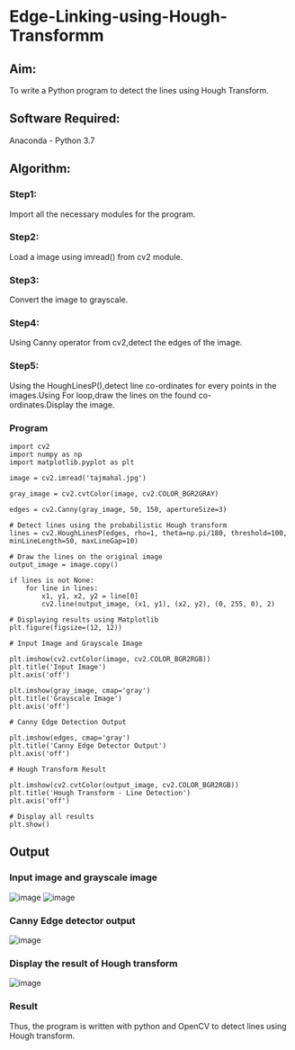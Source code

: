 # Edge-Linking-using-Hough-Transformm
## Aim:
To write a Python program to detect the lines using Hough Transform.

## Software Required:
Anaconda - Python 3.7

## Algorithm:
### Step1:

Import all the necessary modules for the program.
### Step2:

Load a image using imread() from cv2 module.
### Step3:

Convert the image to grayscale.
### Step4:

Using Canny operator from cv2,detect the edges of the image.
### Step5:

Using the HoughLinesP(),detect line co-ordinates for every points in the images.Using For loop,draw the lines on the found co-ordinates.Display the image.
### Program
```
import cv2
import numpy as np
import matplotlib.pyplot as plt

image = cv2.imread('tajmahal.jpg')

gray_image = cv2.cvtColor(image, cv2.COLOR_BGR2GRAY)

edges = cv2.Canny(gray_image, 50, 150, apertureSize=3)

# Detect lines using the probabilistic Hough transform
lines = cv2.HoughLinesP(edges, rho=1, theta=np.pi/180, threshold=100, minLineLength=50, maxLineGap=10)

# Draw the lines on the original image
output_image = image.copy()

if lines is not None:
    for line in lines:
        x1, y1, x2, y2 = line[0]
        cv2.line(output_image, (x1, y1), (x2, y2), (0, 255, 0), 2)

# Displaying results using Matplotlib
plt.figure(figsize=(12, 12))

# Input Image and Grayscale Image

plt.imshow(cv2.cvtColor(image, cv2.COLOR_BGR2RGB))
plt.title('Input Image')
plt.axis('off')

plt.imshow(gray_image, cmap='gray')
plt.title('Grayscale Image')
plt.axis('off')

# Canny Edge Detection Output

plt.imshow(edges, cmap='gray')
plt.title('Canny Edge Detector Output')
plt.axis('off')

# Hough Transform Result

plt.imshow(cv2.cvtColor(output_image, cv2.COLOR_BGR2RGB))
plt.title('Hough Transform - Line Detection')
plt.axis('off')

# Display all results
plt.show()
```
## Output

### Input image and grayscale image
![image](https://github.com/user-attachments/assets/ee2ab201-cb61-410e-bbc6-d27662866c25)
![image](https://github.com/user-attachments/assets/811cfabf-0d5f-4a7f-ab55-e66ca255db64)


### Canny Edge detector output
![image](https://github.com/user-attachments/assets/b1bdd5c4-301d-4213-8313-49846d41db92)

### Display the result of Hough transform
![image](https://github.com/user-attachments/assets/6d8aa12c-9bf0-49f2-a32e-7a08b0b6fa4f)
### Result
Thus, the program is written with python and OpenCV to detect lines using Hough transform.
